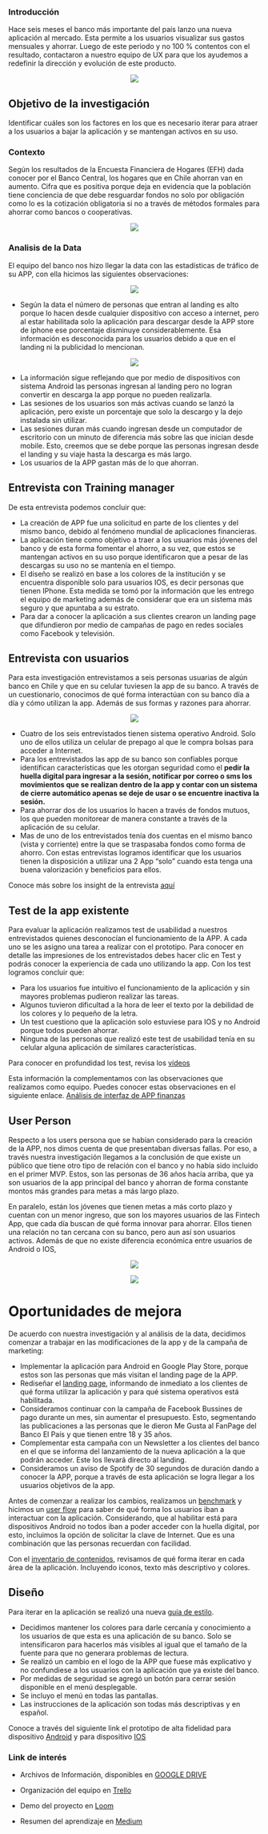 ### Introducción
Hace seis meses el banco más importante del país lanzo una nueva aplicación al mercado. Esta permite a los usuarios visualizar sus gastos mensuales y ahorrar. Luego de este periodo y no 100 % contentos con el resultado, contactaron a nuestro equipo de UX para que los ayudemos a redefinir la dirección y evolución de este producto. 

<p align="center">
  <img src="https://camo.githubusercontent.com/0afcd9080c9c9ce41c3c08c67005dc5242143980/68747470733a2f2f6c68332e676f6f676c6575736572636f6e74656e742e636f6d2f5779665550757252756f587979655a53635174644c686b3036335a6f7a546f566c756a6f6c6a756c335444774a57354b5a79334f6d5f4c7675422d54423949634732725f424353706f5874584c2d625a6a496547424678516d4c344759454d3251586e516f7671364576697859614f5f5a352d67464d766c6a4d396a79653762566f66656e644d74654249">

##  Objetivo de la investigación

Identificar cuáles son los factores en los que es necesario iterar para atraer a los usuarios a bajar la aplicación y se mantengan activos en su uso.

### Contexto
Según los resultados de la Encuesta Financiera de Hogares (EFH) dada conocer por el Banco Central, los hogares que en Chile ahorran van en aumento. Cifra que es positiva porque deja en evidencia que la población tiene conciencia de que debe resguardar fondos no solo por obligación como lo es la cotización obligatoria si no a través de métodos formales para ahorrar como bancos o cooperativas. 

<p align="center">
  <img src="https://github.com/ConstanzaGarcia/scl-2018-1-fintech-app/blob/master/assets/img/ahorrochileactualizado.PNG">
</p>

### Analisis de la Data 

El equipo del banco nos hizo llegar la data con las estadísticas de tráfico de su APP, con ella hicimos las siguientes observaciones:

<p align="center">
  <img src="https://github.com/ConstanzaGarcia/scl-2018-1-fintech-app/blob/master/assets/img/analisisuno.PNG">
</p>

- Según la data el número de personas que entran al landing es alto porque lo hacen desde cualquier dispositivo con acceso a internet, pero al estar habilitada solo la aplicación para descargar desde la APP store de iphone ese porcentaje disminuye considerablemente. Esa información es desconocida para los usuarios debido a que en el landing ni la publicidad lo mencionan. 

<p align="center">
  <img src="https://github.com/ConstanzaGarcia/scl-2018-1-fintech-app/blob/master/assets/img/analisisdos.PNG">
</p>

- La información sigue reflejando que por medio de dispositivos con sistema Android las personas ingresan al landing pero no logran convertir en descarga la app porque no pueden realizarla.
- Las sesiones de los usuarios son más activas cuando se lanzó la aplicación, pero existe un porcentaje que solo la descargo y la dejo instalada sin utilizar.
- Las sesiones duran más cuando ingresan desde un computador de escritorio con un minuto de diferencia más sobre las que inician desde mobile. Esto, creemos que se debe porque las personas ingresan desde el landing y su viaje hasta la descarga es más largo.
- Los usuarios de la APP gastan más de lo que ahorran. 

## Entrevista con Training manager 

De esta entrevista podemos concluir que:
-	La creación de APP fue una solicitud en parte de los clientes y del mismo banco, debido al fenómeno mundial de aplicaciones financieras. 
-	La aplicación tiene como objetivo a traer a los usuarios más jóvenes del banco y de esta forma fomentar el ahorro, a su vez, que estos se mantengan activos en su uso porque identificaron que a pesar de las descargas su uso no se mantenía en el tiempo. 
-	El diseño se realizó en base a los colores de la institución y se encuentra disponible solo para usuarios IOS, es decir personas que tienen IPhone. Esta medida se tomó por la información que les entrego el equipo de marketing además de considerar que era un sistema más seguro y que apuntaba a su estrato. 
-	Para dar a conocer la aplicación a sus clientes crearon un landing page que difundieron por medio de campañas de pago en redes sociales como Facebook y televisión. 

## Entrevista con usuarios

Para esta investigación entrevistamos a seis personas usuarias de algún banco en Chile y que en su celular tuviesen la app de su banco. A través de un cuestionario, conocimos de qué forma interactúan con su banco día a día y cómo utilizan la app. Además de sus formas y razones para ahorrar.

<p align="center">
  <img src="https://github.com/ConstanzaGarcia/scl-2018-1-fintech-app/blob/master/assets/img/entrevistados.PNG">
</p>

- Cuatro de los seis entrevistados tienen sistema operativo Android. Solo uno de ellos utiliza un celular de prepago al que le compra bolsas para acceder a Internet.
- Para los entrevistados las app de su banco son confiables porque identifican características que les otorgan seguridad como el <b> pedir la huella digital para ingresar a la sesión, notificar por correo o sms los movimientos que se realizan dentro de la app y contar con un sistema de cierre automático apenas se deje de usar o se encuentre inactiva la sesión.</b>
- Para ahorrar dos de los usuarios lo hacen a través de fondos mutuos, los que pueden monitorear de manera constante a través de la aplicación de su celular.
- Mas de uno de los entrevistados tenía dos cuentas en el mismo banco (vista y corriente) entre la que se traspasaba fondos como forma de ahorro.
Con estas entrevistas logramos identificar que los usuarios tienen la disposición a utilizar una 2 App “solo” cuando esta tenga una buena valorización y beneficios para ellos. 

Conoce más sobre los insight de la entrevista [aquí](https://drive.google.com/file/d/1oDbKs3n3bPlfm_axMGRbttG705AJvkyt/view?usp=sharing)

## Test de la app existente
Para evaluar la aplicación realizamos test de usabilidad a nuestros entrevistados quienes desconocían el funcionamiento de la APP. A cada uno se les asigno una tarea a realizar con el prototipo. Para conocer en detalle las impresiones de los entrevistados debes hacer clic en Test y podrás conocer la experiencia de cada uno utilizando la app. 
Con los test logramos concluir que:
- Para los usuarios fue intuitivo el funcionamiento de la aplicación y sin mayores problemas pudieron realizar las tareas.
- Algunos tuvieron dificultad a la hora de leer el texto por la debilidad de los colores y lo pequeño de la letra.
- Un test cuestiono que la aplicación solo estuviese para IOS y no Android porque todos pueden ahorrar.
- Ninguna de las personas que realizó este test de usabilidad tenía en su celular alguna aplicación de similares características.

Para conocer en profundidad los test, revisa los [vídeos](https://drive.google.com/drive/folders/1Eag3sTjVeNYAzxOmrNqBGR-ZPyAeYw3l?usp=sharing)

Esta información la complementamos con las observaciones que realizamos como equipo. Puedes conocer estas observaciones en el siguiente enlace. [Análisis de interfaz de APP finanzas](https://drive.google.com/drive/u/0/folders/1AV5zptaqpHQWbvS1I0cqVbk4V9HG590A)

## User Person
Respecto a los users persona que se habían considerado para la creación de la APP, nos dimos cuenta de que presentaban diversas fallas. Por eso, a través nuestra investigación llegamos a la conclusión de que existe un público que tiene otro tipo de relación con el banco y no había sido incluido en el primer MVP. Estos, son las personas de 36 años hacía arriba, que ya son usuarios de la app principal del banco y ahorran de forma constante montos más grandes para metas a más largo plazo. 

En paralelo, están los jóvenes que tienen metas a más corto plazo y cuentan con un menor ingreso, que son los mayores usuarios de las Fintech App, que cada día buscan de qué forma innovar para ahorrar. Ellos tienen una relación no tan cercana con su banco, pero aun así son usuarios activos.
Además de que no existe diferencia económica entre usuarios de Android o IOS,
<p align="center">
  <img src="https://github.com/ConstanzaGarcia/scl-2018-1-fintech-app/blob/master/assets/img/usersperson1.PNG">
</p>

<p align="center">
  <img src="https://github.com/ConstanzaGarcia/scl-2018-1-fintech-app/blob/master/assets/img/userperson2.PNG">
</p>

# Oportunidades de mejora

De acuerdo con nuestra investigación y al análisis de la data, decidimos comenzar a trabajar en las modificaciones de la app y de la campaña de marketing:
-	Implementar la aplicación para Android en Google Play Store, porque estos son las personas que más visitan el landing page de la APP. 
-	Rediseñar el [landing page](http://misfinanzas.pagedemo.co/), informando de inmediato a los clientes de qué forma utilizar la aplicación y para qué sistema operativos está habilitada. 
-	Consideramos continuar con la campaña de Facebook Bussines de pago durante un mes, sin aumentar el presupuesto. Esto, segmentando las publicaciones a las personas que le dieron Me Gusta al FanPage del Banco El País y que tienen entre 18 y 35 años.
-	Complementar esta campaña con un Newsletter a los clientes del banco en el que se informa del lanzamiento de la nueva aplicación a la que podrán acceder. Este los llevará directo al landing. 
-	Consideramos un aviso de Spotify de 30 segundos de duración dando a conocer la APP, porque a través de esta aplicación se logra llegar a los usuarios objetivos de la app.

Antes de comenzar a realizar los cambios, realizamos un [benchmark](https://docs.google.com/presentation/d/1yR22t7NM0Uhq0u42c3VJAj1-uCXuVpLt1ouaP8j7AEE/edit#slide=id.g41f5873b4f_0_10) y hicimos un [user flow](https://github.com/ConstanzaGarcia/scl-2018-1-fintech-app/blob/master/assets/img/User%20Flow.PNG) para saber de qué forma los usuarios iban a interactuar con la aplicación. Considerando, que al habilitar está para dispositivos Android no todos iban a poder acceder con la huella digital, por esto, incluimos la opción de solicitar la clave de Internet. Que es una combinación que las personas recuerdan con facilidad. 

Con el [inventario de contenidos](https://github.com/ConstanzaGarcia/scl-2018-1-fintech-app/blob/master/assets/img/inventariodecontenidos.PNG), revisamos de qué forma iterar en cada área de la aplicación. Incluyendo iconos, texto más descriptivo y colores. 

## Diseño

Para iterar en la aplicación se realizó una nueva [guía de estilo](https://drive.google.com/file/d/1NREcZteE6mNkW6gIqHppUm-dCY4MVJAM/view?usp=sharing). 

-	Decidimos mantener los colores para darle cercanía y conocimiento a los usuarios de que esta es una aplicación de su banco. Solo se intensificaron para hacerlos más visibles al igual que el tamaño de la fuente para que no generara problemas de lectura.
-	Se realizó un cambio en el logo de la APP que fuese más explicativo y no confundiese a los usuarios con la aplicación que ya existe del banco. 
-	Por medidas de seguridad se agregó un botón para cerrar sesión disponible en el menú desplegable.
-	Se incluyo el menú en todas las pantallas.
-	Las instrucciones de la aplicación son todas más descriptivas y en español.

Conoce a través del siguiente link el prototipo de alta fidelidad para dispositivo [Android](https://marvelapp.com/19aeb4g6/screen/47917934) y para dispositivo [IOS](https://marvelapp.com/3d9c3j3/screen/47722599)

### Link de interés 
* Archivos de Información, disponibles en [GOOGLE DRIVE](https://drive.google.com/open?id=1AV5zptaqpHQWbvS1I0cqVbk4V9HG590A)

* Organización del equipo en [Trello](https://trello.com/b/p3RI02vK/proyecto-2-fintech)

* Demo del proyecto en [Loom](https://www.useloom.com/share/c92854e04040428990ab40675d75d5a1)

* Resumen del aprendizaje en [Medium]()